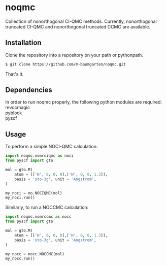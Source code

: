 # noqmc
Collection of nonorthogonal CI-QMC methods. Currently, nonorthogonal truncated CI-QMC and nonorthogonal truncated CCMC are available.

## Installation
Clone the repository into a repository on your path or pythonpath.

```bash
$ git clone https://github.com/m-baumgarten/noqmc.git
```

That's it.

## Dependencies
In order to run noqmc properly, the following python modules are required:  
revqcmagic  
pyblock  
pyscf  


## Usage
To perform a simple NOCI-QMC calculation:

```python
import noqmc.nomrciqmc as noci
from pyscf import gto

mol = gto.M(
    atom = [['H', 0, 0, 0],['H', 0, 0, 1.3]],
    basis = 'sto-3g', unit = 'Angstrom',
)

my_noci = no.NOCIQMC(mol)
my_noci.run()
```

Similarly, to run a NOCCMC calculation:

```python
import noqmc.nomrccmc as nocc
from pyscf import gto

mol = gto.M(
    atom = [['H', 0, 0, 0],['H', 0, 0, 1.3]],
    basis = 'sto-3g', unit = 'Angstrom',
)

my_nocc = nocc.NOCCMC(mol)
my_nocc.run()
```




